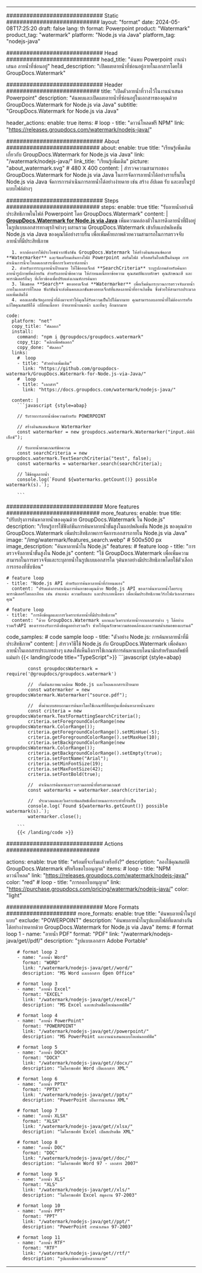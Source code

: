 
---
############################# Static ############################
layout: "format"
date:  2024-05-08T17:25:20
draft: false
lang: th
format: Powerpoint
product: "Watermark"
product_tag: "watermark"
platform: "Node.js via Java"
platform_tag: "nodejs-java"

############################# Head ############################
head_title: "ค้นพบ Powerpoint งานนำเสนอ ลายน้ำที่ซ่อนอยู่"
head_description: "เปิดเผยลายน้ำที่ซ่อนอยู่ภายในเอกสารโดยใช้ GroupDocs.Watermark"

############################# Header ############################
title: "เปิดตัวลายน้ำที่วางไว้ในงานนำเสนอ Powerpoint" 
description: "ค้นพบและเปิดเผยลายน้ำที่ซ่อนอยู่ในเอกสารของคุณด้วย GroupDocs.Watermark for Node.js via Java"
subtitle: "GroupDocs.Watermark for Node.js via Java" 

header_actions:
  enable: true
  items:
    #  loop
    - title: "ดาวน์โหลดฟรี NPM"
      link: "https://releases.groupdocs.com/watermark/nodejs-java/"
      
############################# About ############################
about:
    enable: true
    title: "เรียนรู้เพิ่มเติมเกี่ยวกับ GroupDocs.Watermark for Node.js via Java"
    link: "/watermark/nodejs-java/"
    link_title: "เรียนรู้เพิ่มเติม"
    picture: "about_watermark.svg" # 480 X 400
    content: |
       สำรวจความสามารถของ GroupDocs.Watermark for Node.js via Java ในการจัดการลายน้ำได้อย่างราบรื่นใน Node.js via Java จัดการการดำเนินการลายน้ำได้อย่างง่ายดาย เช่น สร้าง อัปเดต รับ และลบในรูปแบบไฟล์ต่างๆ

############################# Steps ############################
steps:
    enable: true
    title: "รับลายน้ำอย่างมีประสิทธิภาพในไฟล์ Powerpoint โดย GroupDocs.Watermark"
    content: |
      **[GroupDocs.Watermark for Node.js via Java](https://products.groupdocs.com/watermark/nodejs-java/)** เพิ่มความคล่องตัวในการดึงลายน้ำที่ฝังอยู่ในรูปแบบเอกสารทางธุรกิจต่างๆ ผสานรวม GroupDocs.Watermark เข้ากับแอปพลิเคชัน Node.js via Java ของคุณได้อย่างราบรื่น เพื่อเพิ่มศักยภาพด้วยความสามารถในการตรวจจับลายน้ำที่มีประสิทธิภาพ
      
      1. หากต้องการใช้ประโยชน์จากฟังก์ชัน GroupDocs.Watermark ให้สร้างอินสแตนซ์คลาส **Watermarker** และจัดเตรียมเส้นทางไฟล์ Powerpoint สตรีมไฟล์ หรือสตรีมไบต์เป็นอินพุต การดำเนินการนี้จะโหลดเอกสารเพื่อการวิเคราะห์ลายน้ำ
      2. สำหรับการระบุลายน้ำเป้าหมาย ให้ใช้ออบเจ็กต์ **SearchCriteria** ระบุรูปภาพสำหรับค้นหาลายน้ำรูปภาพที่คล้ายกัน สำหรับลายน้ำข้อความ ให้กำหนดเนื้อหาข้อความ คุณสมบัติแบบอักษร คุณลักษณะสี และพารามิเตอร์อื่นๆ ที่เกี่ยวข้องเพื่อปรับแต่งเกณฑ์การค้นหา
      3. ใช้เมธอด **Search** ของออบเจ็กต์ **Watermarker** เพื่อเริ่มต้นกระบวนการตรวจจับลายน้ำภายในเอกสารที่โหลด ฟังก์ชันนี้จะส่งคืนคอลเลกชันของออบเจ็กต์ที่แสดงลายน้ำที่อาจเกิดขึ้น ซึ่งช่วยให้สามารถประมวลผลเพิ่มเติมได้
      4. คอลเลกชันวัตถุลายน้ำที่ดึงมาจะทำให้คุณได้รับความเป็นไปได้มากมาย คุณสามารถลบลายน้ำที่ไม่ต้องการหรือแก้ไขคุณสมบัติได้ เปลี่ยนเนื้อหา ย้ายลายน้ำบนหน้า และอื่นๆ อีกมากมาย
   
    code:
      platform: "net"
      copy_title: "คัดลอก"
      install:
        command: "npm i @groupdocs/groupdocs.watermark"
        copy_tip: "คลิกเพื่อคัดลอก"
        copy_done: "คัดลอก"
      links:
        #  loop
        - title: "ตัวอย่างเพิ่มเติม"
          link: "https://github.com/groupdocs-watermark/GroupDocs.Watermark-for-Node.js-via-Java/"
        #  loop
        - title: "เอกสาร"
          link: "https://docs.groupdocs.com/watermark/nodejs-java/"
          
      content: |
        ```javascript {style=abap}

        // รับรายการลายน้ำข้อความสำหรับ POWERPOINT

        // สร้างอินสแตนซ์คลาส Watermarker
        const watermarker = new groupdocs.watermark.Watermarker("input.พีพีทีเอ็กซ์");
        
        // รับลายน้ำตามเกณฑ์ข้อความ
        const searchCriteria = new groupdocs.watermark.TextSearchCriteria("test", false);
        const watermarks = watermarker.search(searchCriteria);

        // ใช้ข้อมูลลายน้ำ
        console.log(`Found ${watermarks.getCount()} possible watermark(s).`);
        
        ```            

############################# More features ############################
more_features:
  enable: true
  title: "ปรับปรุงการค้นหาลายน้ำของคุณด้วย GroupDocs.Watermark ใน Node.js"
  description: "เรียนรู้การใช้ฟังก์ชันการค้นหาลายน้ำขั้นสูงในแอปพลิเคชัน Node.js ของคุณด้วย GroupDocs.Watermark เพิ่มประสิทธิภาพการจัดการเอกสารภายใน Node.js via Java"
  image: "/img/watermark/features_search.webp" # 500x500 px
  image_description: "ค้นหาลายน้ำใน Node.js"
  features:
    # feature loop
    - title: "การตรวจจับลายน้ำขั้นสูงใน Node.js"
      content: "ใช้ GroupDocs.Watermark เพื่อเพิ่มความสามารถในการตรวจจับและระบุลายน้ำในรูปแบบเอกสารใด ๆค้นหาอย่างมีประสิทธิภาพโดยใช้ตัวเลือกการกรองที่ซับซ้อน"

    # feature loop
    - title: "Node.js API สำหรับการค้นหาลายน้ำที่กำหนดเอง"
      content: "ปรับแต่งการดำเนินการค้นหาของคุณด้วย Node.js API ของเราค้นหาลายน้ำโดยระบุพารามิเตอร์โดยละเอียด เช่น ตำแหน่ง ความทึบแสง และประเภทเนื้อหา เพื่อเพิ่มประสิทธิภาพเวิร์กโฟลว์เอกสารของคุณ"

    # feature loop
    - title: "การดึงข้อมูลและการวิเคราะห์ลายน้ำที่มีประสิทธิภาพ"
      content: "ด้วย GroupDocs.Watermark แยกและวิเคราะห์ลายน้ำจากเอกสารต่าง ๆ ได้อย่างรวดเร็วAPI ของเรารองรับการดึงข้อมูลอย่างรวดเร็ว ช่วยให้คุณรักษาความสอดคล้องและความสม่ำเสมอของแบรนด์"
      
  code_samples:
    # code sample loop
    - title: "ตัวอย่าง Node.js: การค้นหาลายน้ำที่มีประสิทธิภาพ"
      content: |
        สำรวจวิธีใช้ Node.js กับ GroupDocs.Watermark เพื่อค้นหาลายน้ำในเอกสารประเภทต่างๆ แสดงให้เห็นถึงการใช้เกณฑ์การค้นหาแบบไดนามิกสำหรับผลลัพธ์ที่แม่นยำ
        {{< landing/code title="TypeScript">}}
        ```javascript {style=abap}
        
            const groupdocsWatermark = require('@groupdocs/groupdocs.watermark')

            //  เริ่มต้นสภาพแวดล้อม Node.js และโหลดเอกสารเป้าหมาย
            const watermarker = new groupdocsWatermark.Watermarker("source.pdf");

            //  ตั้งค่าแบบสอบถามการค้นหาโดยใช้เกณฑ์ที่ยืดหยุ่นเพื่อค้นหาลายน้ำเฉพาะ
            const criteria = new groupdocsWatermark.TextFormattingSearchCriteria();
            criteria.setForegroundColorRange(new groupdocsWatermark.ColorRange());
            criteria.getForegroundColorRange().setMinHue(-5);
            criteria.getForegroundColorRange().setMaxHue(10);
            criteria.setBackgroundColorRange(new groupdocsWatermark.ColorRange());
            criteria.getBackgroundColorRange().setEmpty(true);
            criteria.setFontName("Arial");
            criteria.setMinFontSize(19);
            criteria.setMaxFontSize(42);
            criteria.setFontBold(true);
  
            //  ดำเนินการค้นหาและรวบรวมลายน้ำที่ตรงตามเกณฑ์
            const watermarks = watermarker.search(criteria);

            //  ประมวลผลและวิเคราะห์ผลลัพธ์เพื่อกำหนดการกระทำที่จำเป็น
            console.log(`Found ${watermarks.getCount()} possible watermark(s).`);
            watermarker.close();

        ```
        {{< /landing/code >}}


############################# Actions ############################

actions:
  enable: true
  title: "พร้อมที่จะเริ่มแล้วหรือยัง?"
  description: "ลองใช้คุณสมบัติ GroupDocs.Watermark ฟรีหรือขอใบอนุญาต"
  items:
    #  loop
    - title: "NPM ดาวน์โหลด"
      link: "https://releases.groupdocs.com/watermark/nodejs-java/"
      color: "red"
        #  loop
    - title: "การออกใบอนุญาต"
      link: "https://purchase.groupdocs.com/pricing/watermark/nodejs-java/"
      color: "light"


############################# More Formats #####################
more_formats:
    enable: true
    title: "ค้นพบลายน้ำในรูปแบบ"
    exclude: "POWERPOINT"
    description: "ค้นพบลายน้ำในรูปแบบไฟล์ที่แตกต่างกันได้อย่างง่ายดายด้วย GroupDocs.Watermark for Node.js via Java"
    items: 
        # format loop 1
        - name: "ลายน้ำ PDF"
          format: "PDF"
          link: "/watermark/nodejs-java/get//pdf/"
          description: "รูปแบบเอกสาร Adobe Portable"

        # format loop 2
        - name: "ลายน้ำ Word"
          format: "WORD"
          link: "/watermark/nodejs-java/get//word/"
          description: "MS Word และเอกสาร Open Office"
          
        # format loop 3
        - name: "ลายน้ำ Excel"
          format: "EXCEL"
          link: "/watermark/nodejs-java/get//excel/"
          description: "MS Excel และสเปรดชีตโอเพ่นออฟฟิศ"

        # format loop 4
        - name: "ลายน้ำ PowerPoint"
          format: "POWERPOINT"
          link: "/watermark/nodejs-java/get//powerpoint/"
          description: "MS PowerPoint และงานนำเสนอแบบโอเพ่นออฟฟิศ"

        # format loop 5
        - name: "ลายน้ำ DOCX"
          format: "DOCX"
          link: "/watermark/nodejs-java/get//docx/"
          description: "ไมโครซอฟท์ Word เปิดเอกสาร XML"
          
        # format loop 6
        - name: "ลายน้ำ PPTX"
          format: "PPTX"
          link: "/watermark/nodejs-java/get//pptx/"
          description: "PowerPoint เปิดการนำเสนอ XML"
          
        # format loop 7
        - name: "ลายน้ำ XLSX"
          format: "XLSX"
          link: "/watermark/nodejs-java/get//xlsx/"
          description: "ไมโครซอฟท์ Excel เปิดสเปรดชีต XML"

        # format loop 8
        - name: "ลายน้ำ DOC"
          format: "DOC"
          link: "/watermark/nodejs-java/get//doc/"
          description: "ไมโครซอฟท์ Word 97 - เอกสาร 2007"

        # format loop 9
        - name: "ลายน้ำ XLS"
          format: "XLS"
          link: "/watermark/nodejs-java/get//xls/"
          description: "ไมโครซอฟท์ Excel สมุดงาน 97-2003"

        # format loop 10
        - name: "ลายน้ำ PPT"
          format: "PPT"
          link: "/watermark/nodejs-java/get//ppt/"
          description: "PowerPoint การนำเสนอ 97-2003"

        # format loop 11
        - name: "ลายน้ำ RTF"
          format: "RTF"
          link: "/watermark/nodejs-java/get//rtf/"
          description: "รูปแบบข้อความที่หลากหลาย"

---
